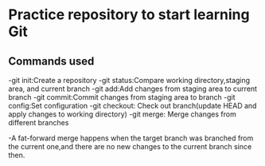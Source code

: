 # Practice repository to start learning Git

## Commands used

-git init:Create a repository
-git status:Compare working directory,staging area, and current branch
-git add:Add changes from staging area to current branch
-git commit:Commit changes from staging area to branch
-git config:Set configuration
-git checkout: Check out branch(update HEAD and apply changes to working directory)
-git merge: Merge changes from different branches

-A fat-forward merge happens when the target branch was branched from the current one,and there are no new changes to the current branch since then.
